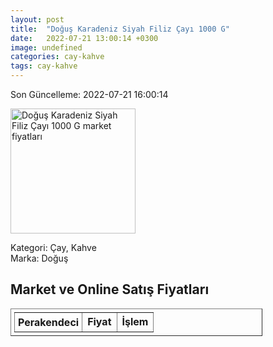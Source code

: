 ```yaml
---
layout: post
title:  "Doğuş Karadeniz Siyah Filiz Çayı 1000 G"
date:   2022-07-21 13:00:14 +0300
image: undefined
categories: cay-kahve
tags: cay-kahve
---
```


Son Güncelleme: 2022-07-21 16:00:14

<img src="undefined" width="200" alt="Doğuş Karadeniz Siyah Filiz Çayı 1000 G market fiyatları" />

Kategori: Çay, Kahve
<br />
Marka: Doğuş

<h2>Market ve Online Satış Fiyatları</h2>

<table border="1" style="padding: 5px;width:80%;">
  <tr>
    <td style="padding: 5px;"><strong>Perakendeci</strong></td>
    <td><strong>Fiyat</strong></td>
    <td><strong>İşlem</strong></td>
  </tr>
  
</table>
